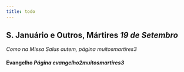 ```yaml
---
title: todo
---
```

<h2 class="text-center">S. Januário e Outros, Mártires <em>19 de Setembro</em></h2>

<em>Como na Missa Salus autem, página muitosmartires3</em>

<h4 class="text-center">Evangelho <em>Página evangelho2muitosmartires3</em></h4>

